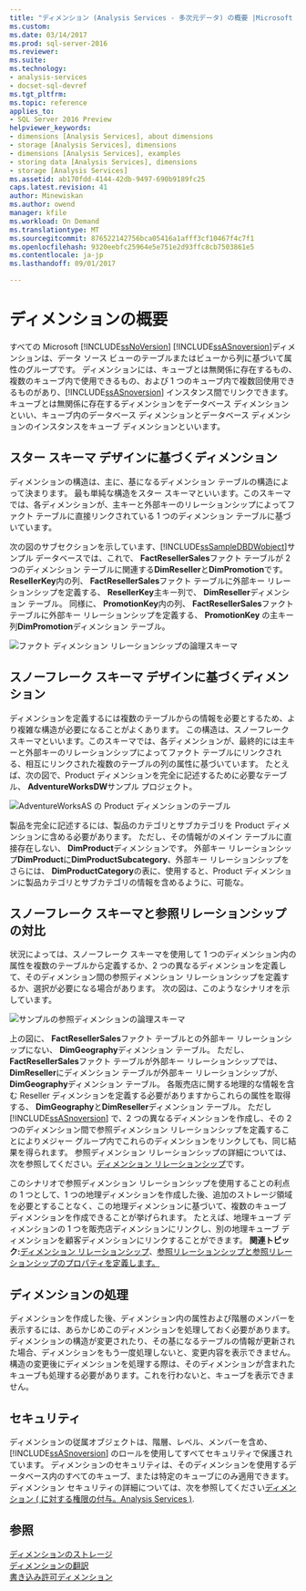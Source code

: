 ```yaml
---
title: "ディメンション (Analysis Services - 多次元データ) の概要 |Microsoft ドキュメント"
ms.custom: 
ms.date: 03/14/2017
ms.prod: sql-server-2016
ms.reviewer: 
ms.suite: 
ms.technology:
- analysis-services
- docset-sql-devref
ms.tgt_pltfrm: 
ms.topic: reference
applies_to:
- SQL Server 2016 Preview
helpviewer_keywords:
- dimensions [Analysis Services], about dimensions
- storage [Analysis Services], dimensions
- dimensions [Analysis Services], examples
- storing data [Analysis Services], dimensions
- storage [Analysis Services]
ms.assetid: ab170fdd-4144-42db-9497-690b9189fc25
caps.latest.revision: 41
author: Minewiskan
ms.author: owend
manager: kfile
ms.workload: On Demand
ms.translationtype: MT
ms.sourcegitcommit: 876522142756bca05416a1afff3cf10467f4c7f1
ms.openlocfilehash: 9320eebfc25964e5e751e2d93ffc8cb7503861e5
ms.contentlocale: ja-jp
ms.lasthandoff: 09/01/2017

---
```

# <a name="dimensions---introduction"></a>ディメンションの概要
  すべての Microsoft [!INCLUDE[ssNoVersion](../../includes/ssnoversion-md.md)] [!INCLUDE[ssASnoversion](../../includes/ssasnoversion-md.md)]ディメンションは、データ ソース ビューのテーブルまたはビューから列に基づいて属性のグループです。 ディメンションには、キューブとは無関係に存在するもの、複数のキューブ内で使用できるもの、および 1 つのキューブ内で複数回使用できるものがあり、[!INCLUDE[ssASnoversion](../../includes/ssasnoversion-md.md)] インスタンス間でリンクできます。 キューブとは無関係に存在するディメンションをデータベース ディメンションといい、キューブ内のデータベース ディメンションとデータベース ディメンションのインスタンスをキューブ ディメンションといいます。  
  
## <a name="dimension-based-on-a-star-schema-design"></a>スター スキーマ デザインに基づくディメンション  
 ディメンションの構造は、主に、基になるディメンション テーブルの構造によって決まります。 最も単純な構造をスター スキーマといいます。このスキーマでは、各ディメンションが、主キーと外部キーのリレーションシップによってファクト テーブルに直接リンクされている 1 つのディメンション テーブルに基づいています。  
  
 次の図のサブセクションを示しています、[!INCLUDE[ssSampleDBDWobject](../../includes/sssampledbdwobject-md.md)]サンプル データベースでは、これで、 **FactResellerSales**ファクト テーブルが 2 つのディメンション テーブルに関連する**DimReseller**と**DimPromotion**です。 **ResellerKey**内の列、 **FactResellerSales**ファクト テーブルに外部キー リレーションシップを定義する、 **ResellerKey**主キー列で、 **DimReseller**ディメンション テーブル。 同様に、 **PromotionKey**内の列、 **FactResellerSales**ファクト テーブルに外部キー リレーションシップを定義する、 **PromotionKey** の主キー列**DimPromotion**ディメンション テーブル。  
  
 ![ファクト ディメンション リレーションシップの論理スキーマ](../../analysis-services/multidimensional-models-olap-logical-dimension-objects/media/dimfactrelationship.gif "ファクト ディメンション リレーションシップの論理スキーマ")  
  
## <a name="dimension-based-on-a-snowflake-schema-design"></a>スノーフレーク スキーマ デザインに基づくディメンション  
 ディメンションを定義するには複数のテーブルからの情報を必要とするため、より複雑な構造が必要になることがよくあります。 この構造は、スノーフレーク スキーマといいます。このスキーマでは、各ディメンションが、最終的には主キーと外部キーのリレーションシップによってファクト テーブルにリンクされる、相互にリンクされた複数のテーブルの列の属性に基づいています。 たとえば、次の図で、Product ディメンションを完全に記述するために必要なテーブル、 **AdventureWorksDW**サンプル プロジェクト。  
  
 ![AdventureWorksAS の Product ディメンションのテーブル](../../analysis-services/multidimensional-models-olap-logical-dimension-objects/media/dimproduct.gif "AdventureWorksAS の Product ディメンションのテーブル")  
  
 製品を完全に記述するには、製品のカテゴリとサブカテゴリを Product ディメンションに含める必要があります。 ただし、その情報がのメイン テーブルに直接存在しない、 **DimProduct**ディメンションです。 外部キー リレーションシップ**DimProduct**に**DimProductSubcategory**、外部キー リレーションシップをさらには、 **DimProductCategory**の表に、使用すると、Product ディメンションに製品カテゴリとサブカテゴリの情報を含めるように、可能な。  
  
## <a name="snowflake-schema-versus-reference-relationship"></a>スノーフレーク スキーマと参照リレーションシップの対比  
 状況によっては、スノーフレーク スキーマを使用して 1 つのディメンション内の属性を複数のテーブルから定義するか、2 つの異なるディメンションを定義して、そのディメンション間の参照ディメンション リレーションシップを定義するか、選択が必要になる場合があります。 次の図は、このようなシナリオを示しています。  
  
 ![サンプルの参照ディメンションの論理スキーマ](../../analysis-services/multidimensional-models-olap-logical-dimension-objects/media/dimindirect.gif "サンプル参照されるディメンションの論理スキーマ")  
  
 上の図に、 **FactResellerSales**ファクト テーブルとの外部キー リレーションシップにない、 **DimGeography**ディメンション テーブル。 ただし、 **FactResellerSales**ファクト テーブルが外部キー リレーションシップでは、 **DimReseller**にディメンション テーブルが外部キー リレーションシップが、 **DimGeography**ディメンション テーブル。 各販売店に関する地理的な情報を含む Reseller ディメンションを定義する必要がありますからこれらの属性を取得する、 **DimGeography**と**DimReseller**ディメンション テーブル。 ただし [!INCLUDE[ssASnoversion](../../includes/ssasnoversion-md.md)] で、2 つの異なるディメンションを作成し、その 2 つのディメンション間で参照ディメンション リレーションシップを定義することによりメジャー グループ内でこれらのディメンションをリンクしても、同じ結果を得られます。 参照ディメンション リレーションシップの詳細については、次を参照してください。[ディメンション リレーションシップ](../../analysis-services/multidimensional-models-olap-logical-cube-objects/dimension-relationships.md)です。  
  
 このシナリオで参照ディメンション リレーションシップを使用することの利点の 1 つとして、1 つの地理ディメンションを作成した後、追加のストレージ領域を必要とすることなく、この地理ディメンションに基づいて、複数のキューブ ディメンションを作成できることが挙げられます。 たとえば、地理キューブ ディメンションの 1 つを販売店ディメンションにリンクし、別の地理キューブ ディメンションを顧客ディメンションにリンクすることができます。 **関連トピック:**[ディメンション リレーションシップ](../../analysis-services/multidimensional-models-olap-logical-cube-objects/dimension-relationships.md)、[参照リレーションシップと参照リレーションシップのプロパティを定義します。](../../analysis-services/multidimensional-models/define-a-referenced-relationship-and-referenced-relationship-properties.md)  
  
## <a name="processing-a-dimension"></a>ディメンションの処理  
 ディメンションを作成した後、ディメンション内の属性および階層のメンバーを表示するには、あらかじめこのディメンションを処理しておく必要があります。 ディメンションの構造が変更されたり、その基になるテーブルの情報が更新された場合、ディメンションをもう一度処理しないと、変更内容を表示できません。 構造の変更後にディメンションを処理する際は、そのディメンションが含まれたキューブも処理する必要があります。これを行わないと、キューブを表示できません。  
  
## <a name="security"></a>セキュリティ  
 ディメンションの従属オブジェクトは、階層、レベル、メンバーを含め、[!INCLUDE[ssASnoversion](../../includes/ssasnoversion-md.md)] のロールを使用してすべてセキュリティで保護されています。 ディメンションのセキュリティは、そのディメンションを使用するデータベース内のすべてのキューブ、または特定のキューブにのみ適用できます。 ディメンション セキュリティの詳細については、次を参照してください[ディメンション &#40; に対する権限の付与。Analysis Services &#41;](../../analysis-services/multidimensional-models/grant-permissions-on-a-dimension-analysis-services.md).  
  
## <a name="see-also"></a>参照  
 [ディメンションのストレージ](../../analysis-services/multidimensional-models-olap-logical-dimension-objects/dimensions-storage.md)   
 [ディメンションの翻訳](../../analysis-services/multidimensional-models-olap-logical-dimension-objects/dimension-translations.md)   
 [書き込み許可ディメンション](../../analysis-services/multidimensional-models-olap-logical-dimension-objects/write-enabled-dimensions.md)  
  
  

